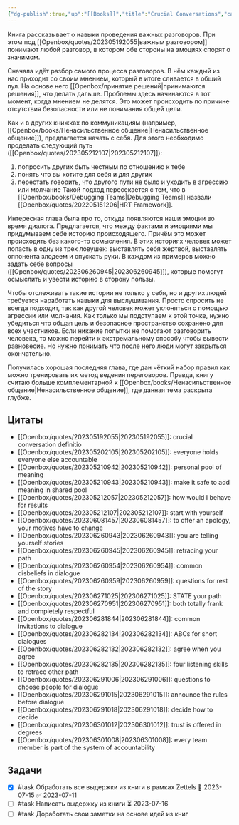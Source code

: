 ```yaml
---
{"dg-publish":true,"up":"[[Books]]","title":"Crucial Conversations","category":"book","status":"Completed","tags":["books"],"rating":3,"date":"2023-02-13","modified_at":"2023-07-16T19:29:45+03:00","dg-path":"/books/Crucial Conversations.md","permalink":"/books/crucial-conversations/","dgPassFrontmatter":true}
---
```





Книга рассказывает о навыки проведения важных разговоров. При этом под [[Openbox/quotes/202305192055\|важным разговором]] понимают любой разговор, в котором обе стороны на эмоциях спорят о значимом. 

Сначала идёт разбор самого процесса разговоров. В нём каждый из нас приходит со своим мнением, который в итоге сливается в общий пул. На основе него [[Openbox/принятие решений\|принимаются решения]], что делать дальше. Проблемы здесь начинаются в тот момент, когда мнением не делятся. Это может происходить по причине отсутствия безопасности или не понимания общей цели.

Как и в других книжках по коммуникациям (например, [[Openbox/books/Ненасильственное общение\|Ненасильственное общение]]), предлагается начать с себя. Для этого необходимо проделать следующий путь ([[Openbox/quotes/202305212107\|202305212107]]):
1. попросить других быть честным по отношению к тебе
2. понять что вы хотите для себя и для других
3. перестать говорить, что другого пути не было и уходить в агрессию или молчание
Такой подход пересекается с тем, что в [[Openbox/books/Debugging Teams\|Debugging Teams]] назвали [[Openbox/quotes/202205151206\|HRT Framework]].

Интересная глава была про то, откуда появляются наши эмоции во время диалога. Предлагается, что между фактами и эмоциями мы придумываем себе историю происходящего. Причём это может происходить без какого-то осмысления. В этих историях человек может попасть в одну из трех ловушек: выставлять себя жертвой, выставлять оппонента злодеем и опускать руки. В каждом из примеров можно задать себе вопросы ([[Openbox/quotes/202306260945\|202306260945]]), которые помогут осмыслить и увести историю в сторону пользы.

Чтобы отслеживать такие истории не только у себя, но и других людей требуется наработать навыки для выслушивания. Просто спросить не всегда подходит, так как другой человек может уклоняться с помощью агрессии или молчания. Как только мы подступаем к этой точке, нужно убедиться что общая цель и безопасное пространство сохранено для всех участников. Если никакие попытки не помогают разговорить человека, то можно перейти к экстремальному способу чтобы вывести равновесие. Но нужно понимать что после него люди могут закрыться окончательно.

Получилась хорошая последняя глава, где дан чёткий набор правил как можно тренировать их метод ведения переговоров. Правда, книгу считаю больше комплементарной к [[Openbox/books/Ненасильственное общение\|Ненасильственное общение]], где данная тема раскрыта глубже.

## Цитаты

- [[Openbox/quotes/202305192055\|202305192055]]: crucial conversation definitio
- [[Openbox/quotes/202305202105\|202305202105]]: everyone holds everyone else accountable
- [[Openbox/quotes/202305210942\|202305210942]]: personal pool of meaning
- [[Openbox/quotes/202305210943\|202305210943]]: make it safe to add meaning in shared pool
- [[Openbox/quotes/202305212057\|202305212057]]: how would I behave for results
- [[Openbox/quotes/202305212107\|202305212107]]: start with yourself
- [[Openbox/quotes/202306081457\|202306081457]]: to offer an apology, your motives have to change
- [[Openbox/quotes/202306260943\|202306260943]]: you are telling yourself stories
- [[Openbox/quotes/202306260945\|202306260945]]: retracing your path
- [[Openbox/quotes/202306260954\|202306260954]]: common disbeliefs in dialogue
- [[Openbox/quotes/202306260959\|202306260959]]: questions for rest of the story
- [[Openbox/quotes/202306271025\|202306271025]]: STATE your path
- [[Openbox/quotes/202306270951\|202306270951]]: both totally frank and completely respectful
- [[Openbox/quotes/202306281844\|202306281844]]: common invitations to dialogue
- [[Openbox/quotes/202306282134\|202306282134]]: ABCs for short dialogues
- [[Openbox/quotes/202306282132\|202306282132]]: agree when you agree
- [[Openbox/quotes/202306282135\|202306282135]]: four listening skills to retrace other path
- [[Openbox/quotes/202306291006\|202306291006]]: questions to choose people for dialogue
- [[Openbox/quotes/202306291015\|202306291015]]: announce the rules before dialogue
- [[Openbox/quotes/202306291018\|202306291018]]: decide how to decide
- [[Openbox/quotes/202306301012\|202306301012]]: trust is offered in degrees
- [[Openbox/quotes/202306301008\|202306301008]]: every team member is part of the system of accountability


## Задачи

- [x] #task Обработать все выдержки из книги в рамках Zettels 📅 2023-07-15 ✅ 2023-07-11
- [ ] #task Написать выдержку из книги ⏳ 2023-07-16
- [ ] #task Доработать свои заметки на основе идей из книг
